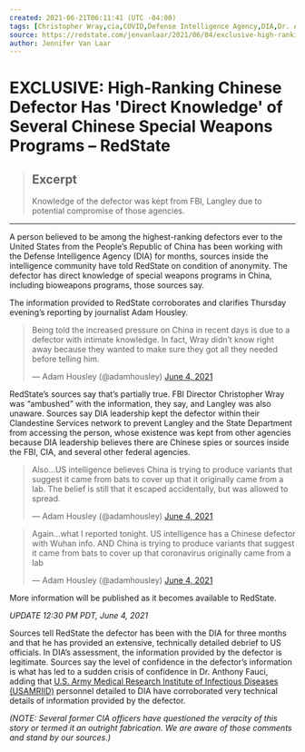 ```yaml
---
created: 2021-06-21T06:11:41 (UTC -04:00)
tags: [Christopher Wray,cia,COVID,Defense Intelligence Agency,DIA,Dr. Anthony Fauci,FBI,Wuhan,Adam Housley,Langley,federal bureau of investigation,USAMRIID]
source: https://redstate.com/jenvanlaar/2021/06/04/exclusive-high-ranking-chinese-defector-has-direct-knowledge-of-several-chinese-special-weapons-programs-n391238
author: Jennifer Van Laar
---
```


# EXCLUSIVE: High-Ranking Chinese Defector Has 'Direct Knowledge' of Several Chinese Special Weapons Programs – RedState

> ## Excerpt
> Knowledge of the defector was kept from FBI, Langley due to potential compromise of those agencies.

---
A person believed to be among the highest-ranking defectors ever to the United States from the People’s Republic of China has been working with the Defense Intelligence Agency (DIA) for months, sources inside the intelligence community have told RedState on condition of anonymity. The defector has direct knowledge of special weapons programs in China, including bioweapons programs, those sources say.

The information provided to RedState corroborates and clarifies Thursday evening’s reporting by journalist Adam Housley.

> Being told the increased pressure on China in recent days is due to a defector with intimate knowledge. In fact, Wray didn’t know right away because they wanted to make sure they got all they needed before telling him.
> 
> — Adam Housley (@adamhousley) [June 4, 2021](https://twitter.com/adamhousley/status/1400670397473775617?ref_src=twsrc%5Etfw)

RedState’s sources say that’s partially true. FBI Director Christopher Wray was “ambushed” with the information, they say, and Langley was also unaware. Sources say DIA leadership kept the defector within their Clandestine Services network to prevent Langley and the State Department from accessing the person, whose existence was kept from other agencies because DIA leadership believes there are Chinese spies or sources inside the FBI, CIA, and several other federal agencies.

> Also…US intelligence believes China is trying to produce variants that suggest it came from bats to cover up that it originally came from a lab. The belief is still that it escaped accidentally, but was allowed to spread.
> 
> — Adam Housley (@adamhousley) [June 4, 2021](https://twitter.com/adamhousley/status/1400670631562076161?ref_src=twsrc%5Etfw)

> Again…what I reported tonight. US intelligence has a Chinese defector with Wuhan info. AND China is trying to produce variants that suggest it came from bats to cover up that coronavirus originally came from a lab
> 
> — Adam Housley (@adamhousley) [June 4, 2021](https://twitter.com/adamhousley/status/1400679023668187137?ref_src=twsrc%5Etfw)

More information will be published as it becomes available to RedState.

_UPDATE 12:30 PM PDT, June 4, 2021_

Sources tell RedState the defector has been with the DIA for three months and that he has provided an extensive, technically detailed debrief to US officials. In DIA’s assessment, the information provided by the defector is legitimate. Sources say the level of confidence in the defector’s information is what has led to a sudden crisis of confidence in Dr. Anthony Fauci, adding that [U.S. Army Medical Research Institute of Infectious Diseases (USAMRIID)](https://www.usamriid.army.mil/) personnel detailed to DIA have corroborated very technical details of information provided by the defector.

_(NOTE: Several former CIA officers have questioned the veracity of this story or termed it an outright fabrication. We are aware of those comments and stand by our sources.)_
